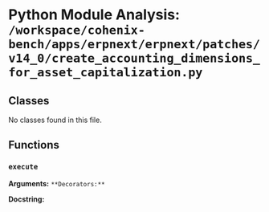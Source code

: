 # Python Module Analysis: `/workspace/cohenix-bench/apps/erpnext/erpnext/patches/v14_0/create_accounting_dimensions_for_asset_capitalization.py`

## Classes

No classes found in this file.


## Functions

### `execute`
**Arguments:** ``
**Decorators:** ``

**Docstring:**
```

```


